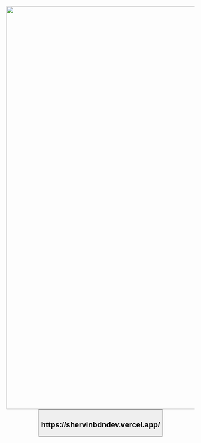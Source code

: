 <img width="1080" height="1080" src="https://github.com/shervinbdndev/shervinbdndev.vercel.app/blob/master/images/header%403x.png"  />

<center>
<button src="https://shervinbdndev.vercel.app/"><h2>https://shervinbdndev.vercel.app/</h2></button>
</center>